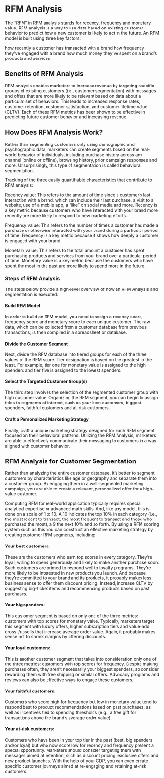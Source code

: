 # RFM Analysis
The “RFM” in RFM analysis stands for recency, frequency and monetary value. RFM analysis is a way to use data based on existing customer behavior to predict how a new customer is likely to act in the future. An RFM model is built using three key factors:

how recently a customer has transacted with a brand
how frequently they’ve engaged with a brand
how much money they’ve spent on a brand’s products and services

## Benefits of RFM Analysis
RFM analysis enables marketers to increase revenue by targeting specific groups of existing customers (i.e., customer segmentation) with messages and offers that are more likely to be relevant based on data about a particular set of behaviors. This leads to increased response rates, customer retention, customer satisfaction, and customer lifetime value (CLTV).
Each of these RFM metrics has been shown to be effective in predicting future customer behavior and increasing revenue.

## How Does RFM Analysis Work?
Rather than segmenting customers only using demographic and psychographic data, marketers can create segments based on the real-world behavior of individuals, including purchase history across any channel (online or offline), browsing history, prior campaign responses and more. Unsurprisingly, this type of segmentation is called behavioral segmentation.

Tracking of the three easily quantifiable characteristics that contribute to RFM analysis:

Recency value: This refers to the amount of time since a customer’s last interaction with a brand, which can include their last purchase, a visit to a website, use of a mobile app, a “like” on social media and more. Recency is a key metric because customers who have interacted with your brand more recently are more likely to respond to new marketing efforts.

Frequency value: This refers to the number of times a customer has made a purchase or otherwise interacted with your brand during a particular period of time. Frequency is a key metric because it shows how deeply a customer is engaged with your brand. 

Monetary value: This refers to the total amount a customer has spent purchasing products and services from your brand over a particular period of time. Monetary value is a key metric because the customers who have spent the most in the past are more likely to spend more in the future.

### Steps of RFM Analysis
The steps below provide a high-level overview of how an RFM Analysis and segmentation is executed.

#### Build RFM Model
In order to build an RFM model, you need to assign a recency score, frequency score and monetary score to each unique customer. The raw data, which can be collected from a customer database from previous transactions, is then compiled in a spreadsheet or database.

#### Divide the Customer Segment
Next, divide the RFM database into tiered groups for each of the three values of the RFM score. Tier designation is based on the greatest to the least. For example, tier one for monetary value is assigned to the high spenders and tier five is assigned to the lowest spenders.

#### Select the Targeted Customer Group(s)
The third step involves the selection of the segmented customer group with high customer value. Organizing the RFM segment, you can begin to assign titles to segments of interest, such as your best customers, biggest spenders, faithful customers and at-risk customers.

#### Craft a Personalized Marketing Strategy
Finally, craft a unique marketing strategy designed for each RFM segment focused on their behavioral patterns. Utilizing the RFM Analysis, marketers are able to effectively communicate their messaging to customers in a way aligned with customer behavior.



## RFM Analysis for Customer Segmentation
Rather than analyzing the entire customer database, it’s better to segment customers by characteristics like age or geography and separate them into a customer group. By engaging them in a well-segmented marketing campaign, you are able to create a relevant, personalized offer for a high-value customer.

Computing RFM for real-world application typically requires special analytical expertise or advanced math skills. And, like any model, this is done on a scale of 1 to 10. A 10 indicates the top 10% in each category (i.e., the most recent to transact, the most frequent to transact and those who purchased the most), a 9 the next 10% and so forth. By using a RFM scoring system such as this you can construct an effective marketing strategy by creating customer RFM segments, including:

#### Your best customers: 
These are the customers who earn top scores in every category. They’re loyal, willing to spend generously and likely to make another purchase soon. Such customers are primed to respond well to loyalty programs. They’re more likely to be interested in new products you launch. And because they’re committed to your brand and its products, it probably makes less business sense to offer them discount pricing. Instead, increase CLTV by suggesting big-ticket items and recommending products based on past purchases.
#### Your big spenders: 
This customer segment is based on only one of the three metrics: customers with top scores for monetary value. Typically, marketers target this segment with luxury offers, higher subscription tiers and value-add cross-/upsells that increase average order value. Again, it probably makes sense not to shrink margins by offering discounts.
#### Your loyal customers:
This is another customer segment that takes into consideration only one of the three metrics: customers with top scores for frequency. Despite making purchases often, they aren’t necessarily your biggest spenders, so consider rewarding them with free shipping or similar offers. Advocacy programs and reviews can also be effective ways to engage these customers.
#### Your faithful customers: 
Customers who score high for frequency but low in monetary value tend to respond best to product recommendations based on past purchases, as well as incentives tied to spending thresholds (e.g., a free gift for transactions above the brand’s average order value).
#### Your at-risk customers: 
Customers who have been in your top tier in the past (best, big spenders and/or loyal) but who now score low for recency and frequency present a special opportunity. Marketers should consider targeting them with messages aimed at retention, such as discount pricing, exclusive offers and new product launches. With the help of your CDP, you can even create specific customer journeys aimed at re-engaging and retaining at-risk customers.
